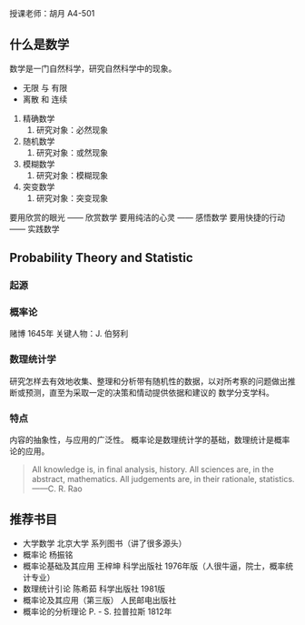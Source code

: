 
授课老师：胡月 A4-501

## 什么是数学

数学是一门自然科学，研究自然科学中的现象。

- 无限 与 有限
- 离散 和 连续

1. 精确数学
	1. 研究对象：必然现象
2. 随机数学
	1. 研究对象：或然现象
3. 模糊数学
	1. 研究对象：模糊现象
4. 突变数学
	1. 研究对象：突变现象

要用欣赏的眼光 —— 欣赏数学
要用纯洁的心灵 —— 感悟数学
要用快捷的行动 —— 实践数学

## Probability Theory and Statistic

### 起源

### 概率论

赌博 1645年
关键人物：J. 伯努利

### 数理统计学

研究怎样去有效地收集、整理和分析带有随机性的数据，以对所考察的问题做出推断或预测，直至为采取一定的决策和情动提供依据和建议的 数学分支学科。

### 特点

内容的抽象性，与应用的广泛性。
概率论是数理统计学的基础，数理统计是概率论的应用。

> All knowledge is, in final analysis, history. 
> All sciences are, in the abstract, mathematics. 
> All judgements are, in their rationale, statistics.
> ——C. R. Rao

## 推荐书目

- 大学数学 北京大学 系列图书（讲了很多源头）
- 概率论 杨振铭
- 概率论基础及其应用 王梓坤 科学出版社 1976年版（人很牛逼，院士，概率统计专业）
- 数理统计引论 陈希茹 科学出版社 1981版
- 概率论及其应用（第三版） 人民邮电出版社
- 概率论的分析理论 P. - S. 拉普拉斯 1812年

